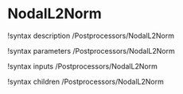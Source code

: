 <!-- MOOSE Documentation Stub: Remove this when content is added. -->

# NodalL2Norm

!syntax description /Postprocessors/NodalL2Norm

!syntax parameters /Postprocessors/NodalL2Norm

!syntax inputs /Postprocessors/NodalL2Norm

!syntax children /Postprocessors/NodalL2Norm
